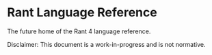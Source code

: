 # Rant Language Reference

The future home of the Rant 4 language reference.

Disclaimer: This document is a work-in-progress and is not normative.